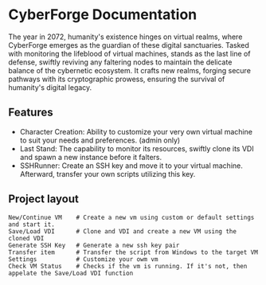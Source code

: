 # CyberForge Documentation

The year in 2072, humanity's existence hinges on virtual realms, where CyberForge emerges as the guardian of these digital sanctuaries. Tasked with monitoring the lifeblood of virtual machines, stands as the last line of defense, swiftly reviving any faltering nodes to maintain the delicate balance of the cybernetic ecosystem. It crafts new realms, forging secure pathways with its cryptographic prowess, ensuring the survival of humanity's digital legacy.

## Features

* Character Creation: Ability to customize your very own virtual machine to suit your needs and preferences. (admin only)
* Last Stand: The capability to monitor its resources, swiftly clone its VDI and spawn a new instance before it falters.
* SSHRunner: Create an SSH key and move it to your virtual machine. Afterward, transfer your own scripts utilizing this key.


## Project layout

    New/Continue VM    # Create a new vm using custom or default settings and start it.
    Save/Load VDI      # Clone and VDI and create a new VM using the cloned VDI
    Generate SSH Key   # Generate a new ssh key pair
    Transfer item      # Transfer the script from Windows to the target VM
    Settings           # Customize your owm vm
    Check VM Status    # Checks if the vm is running. If it's not, then appelate the Save/Load VDI function
        
